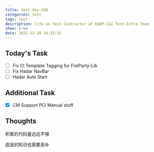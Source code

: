```yaml
---
title: test-day-268
categories: test
tags: test
description: life as Test Contractor at EADP-C&I Test-Infra Team
show: true
date: 2022-12-20 14:33:32
---
```

## Today's Task

- [ ] Fix CI Template Tagging for FistParty-Lib
- [ ] Fix Hadar NavBar
- [ ] Hadar Auto Start

## Additional Task

- [x] CM Support PCI Manual stuff

## Thoughts

积累的代码量远远不够

底层的知识也需要恶补
